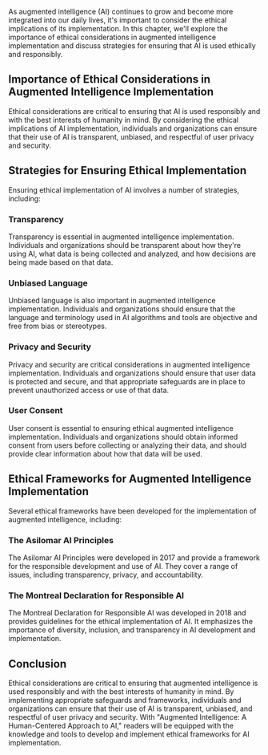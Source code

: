 
As augmented intelligence (AI) continues to grow and become more integrated into our daily lives, it's important to consider the ethical implications of its implementation. In this chapter, we'll explore the importance of ethical considerations in augmented intelligence implementation and discuss strategies for ensuring that AI is used ethically and responsibly.

Importance of Ethical Considerations in Augmented Intelligence Implementation
-----------------------------------------------------------------------------

Ethical considerations are critical to ensuring that AI is used responsibly and with the best interests of humanity in mind. By considering the ethical implications of AI implementation, individuals and organizations can ensure that their use of AI is transparent, unbiased, and respectful of user privacy and security.

Strategies for Ensuring Ethical Implementation
----------------------------------------------

Ensuring ethical implementation of AI involves a number of strategies, including:

### Transparency

Transparency is essential in augmented intelligence implementation. Individuals and organizations should be transparent about how they're using AI, what data is being collected and analyzed, and how decisions are being made based on that data.

### Unbiased Language

Unbiased language is also important in augmented intelligence implementation. Individuals and organizations should ensure that the language and terminology used in AI algorithms and tools are objective and free from bias or stereotypes.

### Privacy and Security

Privacy and security are critical considerations in augmented intelligence implementation. Individuals and organizations should ensure that user data is protected and secure, and that appropriate safeguards are in place to prevent unauthorized access or use of that data.

### User Consent

User consent is essential to ensuring ethical augmented intelligence implementation. Individuals and organizations should obtain informed consent from users before collecting or analyzing their data, and should provide clear information about how that data will be used.

Ethical Frameworks for Augmented Intelligence Implementation
------------------------------------------------------------

Several ethical frameworks have been developed for the implementation of augmented intelligence, including:

### The Asilomar AI Principles

The Asilomar AI Principles were developed in 2017 and provide a framework for the responsible development and use of AI. They cover a range of issues, including transparency, privacy, and accountability.

### The Montreal Declaration for Responsible AI

The Montreal Declaration for Responsible AI was developed in 2018 and provides guidelines for the ethical implementation of AI. It emphasizes the importance of diversity, inclusion, and transparency in AI development and implementation.

Conclusion
----------

Ethical considerations are critical to ensuring that augmented intelligence is used responsibly and with the best interests of humanity in mind. By implementing appropriate safeguards and frameworks, individuals and organizations can ensure that their use of AI is transparent, unbiased, and respectful of user privacy and security. With "Augmented Intelligence: A Human-Centered Approach to AI," readers will be equipped with the knowledge and tools to develop and implement ethical frameworks for AI implementation.
